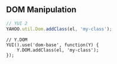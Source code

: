 ## DOM Manipulation

```js
// YUI 2
YAHOO.util.Dom.addClass(el, 'my-class');
```

```
// Y.DOM
YUI().use('dom-base', function(Y) {
    Y.DOM.addClass(el, 'my-class');
});
```
